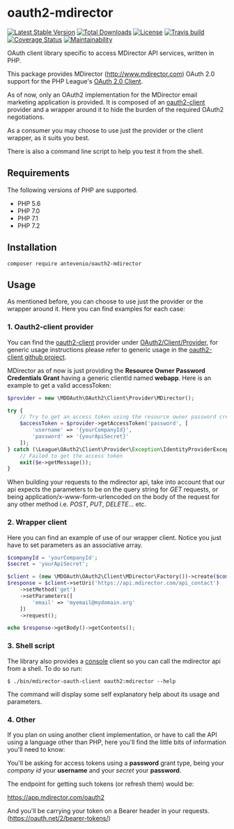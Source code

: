 # oauth2-mdirector
[![Latest Stable Version](https://poser.pugx.org/antevenio/oauth2-mdirector/v/stable)](https://packagist.org/packages/antevenio/oauth2-mdirector)
[![Total Downloads](https://poser.pugx.org/antevenio/oauth2-mdirector/downloads)](https://packagist.org/packages/antevenio/oauth2-mdirector)
[![License](https://poser.pugx.org/antevenio/oauth2-mdirector/license)](https://packagist.org/packages/antevenio/oauth2-mdirector)
[![Travis build](https://api.travis-ci.org/Antevenio/oauth2-mdirector.svg?branch=master)](https://travis-ci.org/Antevenio/oauth2-mdirector)
[![Coverage Status](https://coveralls.io/repos/github/Antevenio/oauth2-mdirector/badge.svg?branch=master)](https://coveralls.io/github/Antevenio/oauth2-mdirector?branch=master)
[![Maintainability](https://api.codeclimate.com/v1/badges/f19e715eb520e7bd6a29/maintainability)](https://codeclimate.com/github/Antevenio/oauth2-mdirector/maintainability)

OAuth client library specific to access MDirector API services, written in PHP.

This package provides MDirector (http://www.mdirector.com) OAuth 2.0 support for the 
PHP League's [OAuth 2.0 Client](https://github.com/thephpleague/oauth2-client).

As of now, only an OAuth2 implementation for the MDirector email marketing application is provided. 
It is composed of an [oauth2-client](https://github.com/thephpleague/oauth2-client) 
provider and a wrapper around it to hide the burden of the required OAuth2 negotiations.

As a consumer you may choose to use just the provider or the client wrapper, as it suits you best.

There is also a command line script to help you test it from the shell.

## Requirements
The following versions of PHP are supported.

* PHP 5.6
* PHP 7.0
* PHP 7.1
* PHP 7.2

## Installation
```
composer require antevenio/oauth2-mdirector 
```

## Usage
As mentioned before, you can choose to use just the provider or the wrapper around it. 
Here you can find examples for each case: 

### 1. Oauth2-client provider
You can find the [oauth2-client](https://github.com/thephpleague/oauth2-client) provider under 
[OAuth2/Client/Provider](https://github.com/Antevenio/mdirector-oauth-client-php/tree/master/src/OAuth2/Client/Provider), 
for generic usage instructions please refer to generic usage in the
[oauth2-client github project](https://github.com/thephpleague/oauth2-client).

MDirector as of now is just providing the **Resource Owner Password Credentials Grant** 
having a generic clientId named **webapp**. Here is an example to get a valid accessToken:

```php
$provider = new \MDOAuth\OAuth2\Client\Provider\MDirector();

try {
    // Try to get an access token using the resource owner password credentials grant.
    $accessToken = $provider->getAccessToken('password', [
        'username' => '{yourCompanyId}',
        'password' => '{yourApiSecret}'
    ]);
} catch (\League\OAuth2\Client\Provider\Exception\IdentityProviderException $e) {
    // Failed to get the access token
    exit($e->getMessage());
}
```

When building your requests to the mdirector api, take into account that our api expects the
parameters to be on the query string for *GET* requests, or being 
application/x-www-form-urlencoded on the body of the request for any other method 
i.e. *POST*, *PUT*, *DELETE*... etc.

### 2. Wrapper client
Here you can find an example of use of our wrapper client.
Notice you just have to set parameters as an associative array.
```php
$companyId = 'yourCompanyId';
$secret = 'yourApiSecret';

$client = (new \MDOAuth\OAuth2\Client\MDirector\Factory())->create($companyId, $secret);
$response = $client->setUri('https://api.mdirector.com/api_contact')
    ->setMethod('get')
    ->setParameters([
        'email' => 'myemail@mydomain.org'    
    ])
    ->request();

echo $response->getBody()->getContents();
```

### 3. Shell script
The library also provides a [console](https://github.com/symfony/console) client so you can 
call the mdirector api from a shell.
To do so run:

```
$ ./bin/mdirector-oauth-client oauth2:mdirector --help    
```                                            
The command will display some self explanatory help about its usage and parameters.


### 4. Other

If you plan on using another client implementation, or have to call the API using a language other than PHP,
here you'll find the little bits of information you'll need to know:

You'll be asking for access tokens using a **password** grant type, 
being your *company id* your **username** and your *secret* your **password**. 

The endpoint for getting such tokens (or refresh them) would be:

https://app.mdirector.com/oauth2

And you'll be carrying your token on a Bearer header in your requests. 
(https://oauth.net/2/bearer-tokens/)
